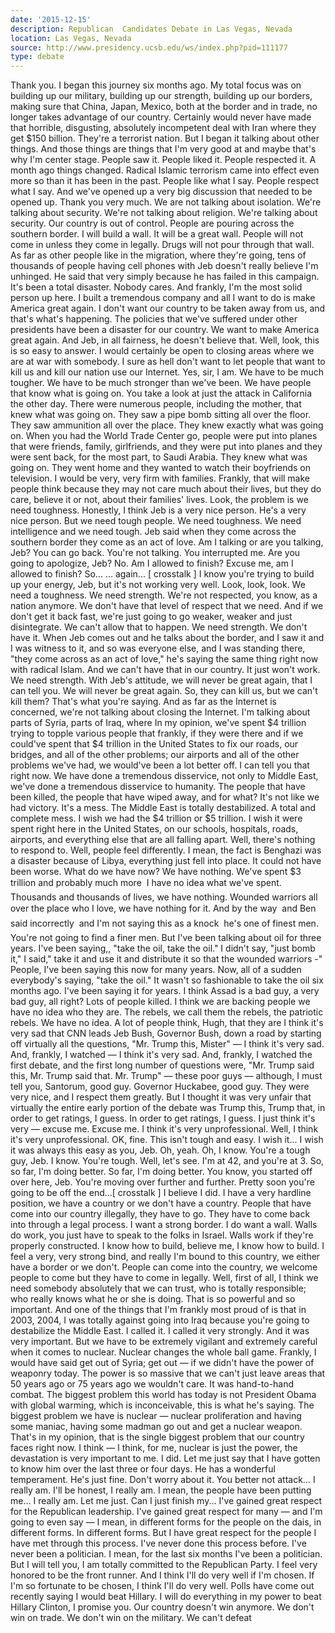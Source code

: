 ```yaml
---
date: '2015-12-15'
description: Republican  Candidates Debate in Las Vegas, Nevada
location: Las Vegas, Nevada
source: http://www.presidency.ucsb.edu/ws/index.php?pid=111177
type: debate
---
```


Thank you. I began this journey six months ago. My total focus was on building up our military, building up our strength, building up our borders, making sure that China, Japan, Mexico, both at the border and in trade, no longer takes advantage of our country. Certainly would never have made that horrible, disgusting, absolutely incompetent deal with Iran where they get $150 billion. They're a terrorist nation. But I began it talking about other things. And those things are things that I'm very good at and maybe that's why I'm center stage. People saw it. People liked it. People respected it. A month ago things changed. Radical Islamic terrorism came into effect even more so than it has been in the past. People like what I say. People respect what I say. And we've opened up a very big discussion that needed to be opened up. Thank you very much. 
We are not talking about isolation. We're talking about security. We're not talking about religion. We're talking about security. Our country is out of control. People are pouring across the southern border. I will build a wall. It will be a great wall. People will not come in unless they come in legally. Drugs will not pour through that wall. As far as other people like in the migration, where they're going, tens of thousands of people having cell phones with
Jeb doesn't really believe I'm unhinged. He said that very simply because he has failed in this campaign. It's been a total disaster. Nobody cares. And frankly, I'm the most solid person up here. I built a tremendous company and all I want to do is make America great again. I don't want our country to be taken away from us, and that's what's happening. The policies that we've suffered under other presidents have been a disaster for our country. We want to make America great again. And Jeb, in all fairness, he doesn't believe that.
Well, look, this is so easy to answer.
I would certainly be open to closing areas where we are at war with somebody. I sure as hell don't want to let people that want to kill us and kill our nation use our Internet. Yes, sir, I am.
We have to be much tougher. We have to be much stronger than we've been. We have people that know what is going on. You take a look at just the attack in California the other day. There were numerous people, including the mother, that knew what was going on. They saw a pipe bomb sitting all over the floor. They saw ammunition all over the place. They knew exactly what was going on. When you had the World Trade Center go, people were put into planes that were friends, family, girlfriends, and they were put into planes and they were sent back, for the most part, to Saudi Arabia. They knew what was going on. They went home and they wanted to watch their boyfriends on television. I would be very, very firm with families. Frankly, that will make people think because they may not care much about their lives, but they do care, believe it or not, about their families' lives. 
Look, the problem is we need toughness. Honestly, I think Jeb is a very nice person. He's a very nice person. But we need tough people. We need toughness. We need intelligence and we need tough. Jeb said when they come across the southern border they come as an act of love.
Am I talking or are you talking, Jeb?
You can go back. You're not talking. You interrupted me.
Are you going to apologize, Jeb? No. Am I allowed to finish?
Excuse me, am I allowed to finish?
So...
... again... [ crosstalk ]
I know you're trying to build up your energy, Jeb, but it's not working very well. 
Look, look, look. We need a toughness. We need strength. We're not respected, you know, as a nation anymore. We don't have that level of respect that we need. And if we don't get it back fast, we're just going to go weaker, weaker and just disintegrate. We can't allow that to happen. We need strength. We don't have it. When Jeb comes out and he talks about the border, and I saw it and I was witness to it, and so was everyone else, and I was standing there, "they come across as an act of love," he's saying the same thing right now with radical Islam. And we can't have that in our country. It just won't work. We need strength.
With Jeb's attitude, we will never be great again, that I can tell you. We will never be great again.
So, they can kill us, but we can't kill them? That's what you're saying. And as far as the Internet is concerned, we're not talking about closing the Internet. I'm talking about parts of Syria, parts of Iraq, where
In my opinion, we've spent $4 trillion trying to topple various people that frankly, if they were there and if we could've spent that $4 trillion in the United States to fix our roads, our bridges, and all of the other problems; our airports and all of the other problems we've had, we would've been a lot better off. I can tell you that right now. We have done a tremendous disservice, not only to Middle East, we've done a tremendous disservice to humanity. The people that have been killed, the people that have wiped away, and for what? It's not like we had victory. It's a mess. The Middle East is totally destabilized. A total and complete mess. I wish we had the $4 trillion or $5 trillion. I wish it were spent right here in the United States, on our schools, hospitals, roads, airports, and everything else that are all falling apart. 
Well, there's nothing to respond to. Well, people feel differently. I mean, the fact is Benghazi was a disaster because of Libya, everything just fell into place. It could not have been worse. What do we have now? We have nothing. We've spent $3 trillion and probably much more  I have no idea what we've spent. Thousands and thousands of lives, we have nothing. Wounded warriors all over the place who I love, we have nothing for it. And by the way  and Ben said incorrectly  and I'm not saying this as a knock  he's one of finest men. You're not going to find a finer men. But I've been talking about oil for three years. I've been saying,, "take the oil, take the oil." I didn't say, "just bomb it," I said," take it and use it and distribute it so that the wounded warriors -" People, I've been saying this now for many years.
Now, all of a sudden everybody's saying, "take the oil." It wasn't so fashionable to take the oil six months ago. I've been saying it for years.
I think Assad is a bad guy, a very bad guy, all right? Lots of people killed. I think we are backing people we have no idea who they are. The rebels, we call them the rebels, the patriotic rebels. We have no idea. A lot of people think, Hugh, that they are
I think it's very sad that CNN leads Jeb Bush, Governor Bush, down a road by starting off virtually all the questions, "Mr. Trump this, Mister" — I think it's very sad. And, frankly, I watched — I think it's very sad. And, frankly, I watched the first debate, and the first long number of questions were, "Mr. Trump said this, Mr. Trump said that. Mr. Trump" — these poor guys — although, I must tell you, Santorum, good guy. Governor Huckabee, good guy. They were very nice, and I respect them greatly. But I thought it was very unfair that virtually the entire early portion of the debate was Trump this, Trump that, in order to get ratings, I guess. In order to get ratings, I guess.
I just think it's very — excuse me.
Excuse me. I think it's very unprofessional.
Well, I think it's very unprofessional.
OK, fine.
This isn't tough and easy. I wish it...
I wish it was always this easy as you, Jeb.
Oh, yeah.
Oh, I know. You're a tough guy, Jeb. I know.
You're tough.
Well, let's see. I'm at 42, and you're at 3. So, so far, I'm doing better.
So far, I'm doing better. You know, you started off over here, Jeb. You're moving over further and further. Pretty soon you're going to be off the end...[ crosstalk ]
I believe I did.
I have a very hardline position, we have a country or we don't have a country. People that have come into our country illegally, they have to go. They have to come back into through a legal process. I want a strong border. I do want a wall. Walls do work, you just have to speak to the folks in Israel. Walls work if they're properly constructed. I know how to build, believe me, I know how to build. I feel a very, very strong bind, and really I'm bound to this country, we either have a border or we don't. People can come into the country, we welcome people to come but they have to come in legally.
Well, first of all, I think we need somebody absolutely that we can trust, who is totally responsible; who really knows what he or she is doing. That is so powerful and so important. And one of the things that I'm frankly most proud of is that in 2003, 2004, I was totally against going into Iraq because you're going to destabilize the Middle East. I called it. I called it very strongly. And it was very important. But we have to be extremely vigilant and extremely careful when it comes to nuclear. Nuclear changes the whole ball game. Frankly, I would have said get out of Syria; get out — if we didn't have the power of weaponry today. The power is so massive that we can't just leave areas that 50 years ago or 75 years ago we wouldn't care. It was hand-to-hand combat. The biggest problem this world has today is not President Obama with global warming, which is inconceivable, this is what he's saying. The biggest problem we have is nuclear — nuclear proliferation and having some maniac, having some madman go out and get a nuclear weapon. That's in my opinion, that is the single biggest problem that our country faces right now.
I think — I think, for me, nuclear is just the power, the devastation is very important to me.
I did.
Let me just say that I have gotten to know him over the last three or four days. He has a wonderful temperament. He's just fine. Don't worry about it. 
You better not attack...
I really am. I'll be honest, I really am. I mean, the people have been putting me... I really am. 
Let me just. Can I just finish my...
I've gained great respect for the Republican leadership. I've gained great respect for many — and I'm going to even say — I mean, in different forms for the people on the dais, in different forms. In different forms. But I have great respect for the people I have met through this process. I've never done this process before. I've never been a politician. I mean, for the last six months I've been a politician. But I will tell you, I am totally committed to the Republican Party. I feel very honored to be the front runner. And I think I'll do very well if I'm chosen. If I'm so fortunate to be chosen, I think I'll do very well. Polls have come out recently saying I would beat Hillary. I will do everything in my power to beat Hillary Clinton, I promise you. 
Our country doesn't win anymore. We don't win on trade. We don't win on the military. We can't defeat